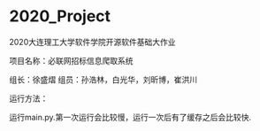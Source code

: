 # 2020_Project
2020大连理工大学软件学院开源软件基础大作业

项目名称：必联网招标信息爬取系统

组长：徐盛熠 组员：孙浩林，白光华，刘昕博，崔洪川

运行方法：

   运行main.py.第一次运行会比较慢，运行一次后有了缓存之后会比较快.
